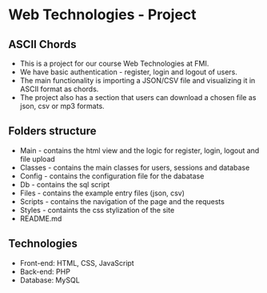 # Web Technologies - Project

## ASCII Chords

* This is a project for our course Web Technologies at FMI.
* We have basic authentication - register, login and logout of users.
* The main functionality is importing a JSON/CSV file and visualizing it in ASCII format as chords.
* The project also has a section that users can download a chosen file as json, csv or mp3 formats.

## Folders structure

* Main - contains the html view and the logic for register, login, logout and file upload
* Classes - contains the main classes for users, sessions and database
* Config - contains the configuration file for the dabatase
* Db - contains the sql script
* Files - contains the example entry files (json, csv)
* Scripts - contains the navigation of the page and the requests 
* Styles - containts the css stylization of the site
* README.md

## Technologies

* Front-end: HTML, CSS, JavaScript
* Back-end: PHP
* Database: MySQL